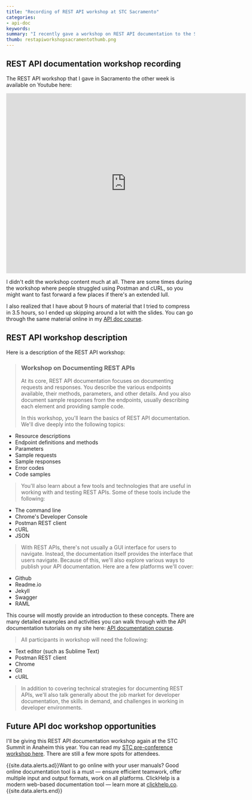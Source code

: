 ```yaml
---
title: "Recording of REST API workshop at STC Sacramento"
categories:
- api-doc
keywords: 
summary: "I recently gave a workshop on REST API documentation to the STC Sacramento chapter. The workshop is about 3.5 hrs long and covers a lot of the concepts that I detail in my API doc course. In the workshop I first show you how to use a REST API like a developer. We then walk through common sections in API documentation, especially reference topics. Finally I give a tour of API documentation publishing tools."
thumb: restapiworkshopsacramentothumb.png
---
```


## REST API documentation workshop recording

The REST API workshop that I gave in Sacramento the other week is available on Youtube here:

<iframe width="640" height="480" src="https://www.youtube.com/embed/GerbihyUpdo" frameborder="0" allowfullscreen></iframe>

I didn't edit the workshop content much at all. There are some times during the workshop where people struggled using Postman and cURL, so you might want to fast forward a few places if there's an extended lull.

I also realized that I have about 9 hours of material that I tried to compress in 3.5 hours, so I ended up skipping around a lot with the slides. You can go through the same material online in my [API doc course](http://idratherbewriting.com/docapis_course_overview/).

## REST API workshop description

Here is a description of the REST API workshop:

> <h3>Workshop on Documenting REST APIs</h3>
>
>At its core, REST API documentation focuses on documenting requests and responses. You describe the various endpoints available, their methods, parameters, and other details. And you also document sample responses from the endpoints, usually describing each element and providing sample code.
>
>In this workshop, you'll learn the basics of REST API documentation. We'll dive deeply into the following topics:
>
* Resource descriptions
* Endpoint definitions and methods
* Parameters
* Sample requests
* Sample responses
* Error codes
* Code samples
>
>You'll also learn about a few tools and technologies that are useful in working with and testing REST APIs. Some of these tools include the following:
>
* The command line
* Chrome's Developer Console
* Postman REST client
* cURL
* JSON
>
>With REST APIs, there's not usually a GUI interface for users to navigate. Instead, the documentation itself provides the interface that users navigate. Because of this, we'll also explore various ways to publish your API documentation. Here are a few platforms we'll cover:
>
* Github
* Readme.io
* Jekyll
* Swagger
* RAML
>
This course will mostly provide an introduction to these concepts. There are many detailed examples and activities you can walk through with the API documentation tutorials on my site here: <a href="http://idratherbewriting.com/docapis_course_overview/">API documentation course</a>.
>
>All participants in workshop will need the following:
>
* Text editor (such as Sublime Text)
* Postman REST client
* Chrome
* Git
* cURL
>
>In addition to covering technical strategies for documenting REST APIs, we'll also talk generally about the job market for developer documentation, the skills in demand, and challenges in working in developer environments.

## Future API doc workshop opportunities

I'll be giving this REST API documentation workshop again at the STC Summit in Anaheim this year. You can read my [STC pre-conference workshop here](http://technicalcommunicationsummit2016.sched.org/event/5o4O). There are still a few more spots for attendees.

{{site.data.alerts.ad}}Want to go online with your user manuals? Good online documentation tool is a must &mdash; ensure efficient teamwork, offer multiple input and output formats, work on all platforms. ClickHelp is a modern web-based documentation tool &mdash; learn more at <a href="http://bit.ly/clickhelp">clickhelp.co</a>.{{site.data.alerts.end}}